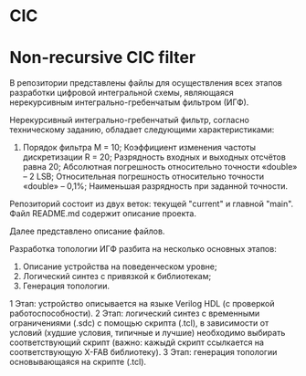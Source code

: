 # CIC
# Non-recursive CIC filter
В репозитории представлены файлы для осуществления всех этапов разработки цифровой интегральной схемы, являющаяся нерекурсивным интегрально-гребенчатым фильтром (ИГФ).

Нерекурсивный интегрально-гребенчатый фильтр, согласно техническому заданию, обладает следующими характеристиками:
1) Порядок фильтра M = 10;
Коэффициент изменения частоты дискретизации R = 20;
Разрядность входных и выходных отсчётов равна 20;
Абсолютная погрешность относительно точности «double» – 2 LSB;
Относительная погрешность относительно точности «double» – 0,1%;
Наименьшая разрядность при заданной точности.

Репозиторий состоит из двух веток: текущей "current" и главной "main".
Файл README.md содержит описание проекта.

Далее представлено описание файлов.


Разработка топологии ИГФ разбита на несколько основных этапов:
1) Описание устройства на поведенческом уровне; 
2) Логический синтез с привязкой к библиотекам;
3) Генерация топологии.

1 Этап: устройство описывается на языке Verilog HDL (с проверкой работоспособности).
2 Этап: логический синтез с временными ограничениями (.sdc) с помощью скрипта (.tcl), в зависимости от условий (худшие условия, типичные и лучшие) необходимо выбирать соответствующий скрипт (важно: кажыдй скрипт ссылкается на соответствующую X-FAB библиотеку).
3 Этап: генерация топологии основывающаяся на скрипте (.tcl).
